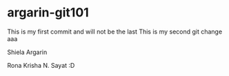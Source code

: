 # argarin-git101
This is my first commit and will not be the last
This is my second git change aaa



Shiela Argarin 

Rona Krisha N. Sayat :D

